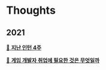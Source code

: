# Thoughts

## 2021

[:page_facing_up: **지난 인턴 4주**](/Thoughts/지난인턴4주)

[:page_facing_up: **게임 개발자 취업에 필요한 것은 무엇일까**](/Thoughts/게임개발자취업에필요한것은무엇일까)

<!-- [:page_facing_up: **인턴 막바지**](/Thoughts/인턴막바지) -->
